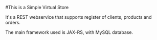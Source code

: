 #This is a Simple Virtual Store

It's a REST webservice that supports register of clients, products and orders.

The main framework used is JAX-RS, with MySQL database.